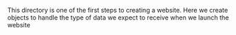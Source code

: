 This directory is one of the first steps to creating a website.
Here we create objects to handle the type of data we expect to receive
when we launch the website